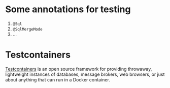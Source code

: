 # Some annotations for testing

1. `@Sql`
2. `@SqlMergeMode`
3. ...

# Testcontainers

[Testcontainers](https://testcontainers.com/) is an open source framework for providing throwaway, lightweight instances of databases, message brokers, web browsers, or just about anything that can run in a Docker container.